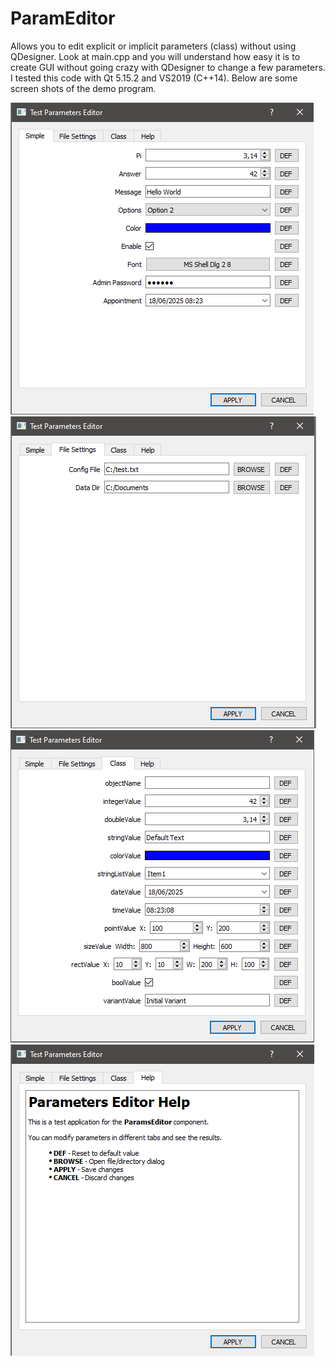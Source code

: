 # ParamEditor
Allows you to edit explicit or implicit parameters (class) without using QDesigner.
Look at main.cpp and you will understand how easy it is to create GUI without going crazy with QDesigner to change a few parameters.
I tested this code with Qt 5.15.2 and VS2019 (C++14).
Below are some screen shots of the demo program.

![Screen shot 1](https://github.com/OfficinaTurini/ParamEditor/blob/main/p1.png)
![Screen shot 2](https://github.com/OfficinaTurini/ParamEditor/blob/main/p2.png)
![Screen shot 3](https://github.com/OfficinaTurini/ParamEditor/blob/main/p3.png)
![Screen shot 4](https://github.com/OfficinaTurini/ParamEditor/blob/main/p4.png)
